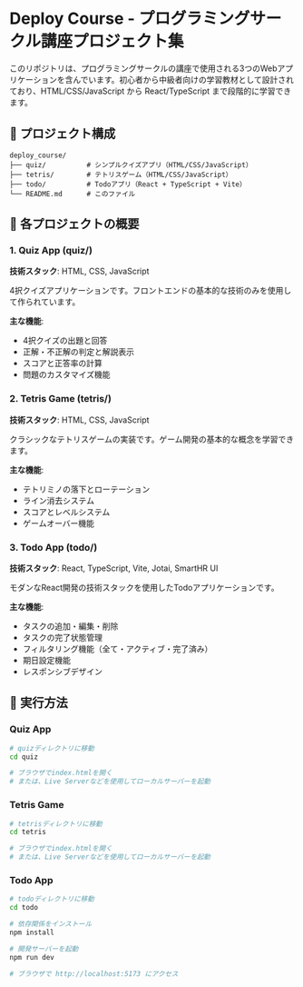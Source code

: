 # Deploy Course - プログラミングサークル講座プロジェクト集

このリポジトリは、プログラミングサークルの講座で使用される3つのWebアプリケーションを含んでいます。初心者から中級者向けの学習教材として設計されており、HTML/CSS/JavaScript から React/TypeScript まで段階的に学習できます。

## 📁 プロジェクト構成

```
deploy_course/
├── quiz/          # シンプルクイズアプリ（HTML/CSS/JavaScript）
├── tetris/        # テトリスゲーム（HTML/CSS/JavaScript）
├── todo/          # Todoアプリ（React + TypeScript + Vite）
└── README.md      # このファイル
```

## 🎯 各プロジェクトの概要

### 1. Quiz App (quiz/)
**技術スタック**: HTML, CSS, JavaScript

4択クイズアプリケーションです。フロントエンドの基本的な技術のみを使用して作られています。

**主な機能**:
- 4択クイズの出題と回答
- 正解・不正解の判定と解説表示
- スコアと正答率の計算
- 問題のカスタマイズ機能

### 2. Tetris Game (tetris/)
**技術スタック**: HTML, CSS, JavaScript

クラシックなテトリスゲームの実装です。ゲーム開発の基本的な概念を学習できます。

**主な機能**:
- テトリミノの落下とローテーション
- ライン消去システム
- スコアとレベルシステム
- ゲームオーバー機能

### 3. Todo App (todo/)
**技術スタック**: React, TypeScript, Vite, Jotai, SmartHR UI

モダンなReact開発の技術スタックを使用したTodoアプリケーションです。

**主な機能**:
- タスクの追加・編集・削除
- タスクの完了状態管理
- フィルタリング機能（全て・アクティブ・完了済み）
- 期日設定機能
- レスポンシブデザイン

## 🚀 実行方法

### Quiz App
```bash
# quizディレクトリに移動
cd quiz

# ブラウザでindex.htmlを開く
# または、Live Serverなどを使用してローカルサーバーを起動
```

### Tetris Game
```bash
# tetrisディレクトリに移動
cd tetris

# ブラウザでindex.htmlを開く
# または、Live Serverなどを使用してローカルサーバーを起動
```

### Todo App
```bash
# todoディレクトリに移動
cd todo

# 依存関係をインストール
npm install

# 開発サーバーを起動
npm run dev

# ブラウザで http://localhost:5173 にアクセス
```
